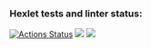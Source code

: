 ### Hexlet tests and linter status:

[![Actions Status](https://github.com/EweParo4ky/frontend-project-44/workflows/hexlet-check/badge.svg)](https://github.com/EweParo4ky/frontend-project-44/actions)
<a href="https://codeclimate.com/github/EweParo4ky/frontend-project-44/maintainability"><img src="https://api.codeclimate.com/v1/badges/7c314e2b46d5213b9f0f/maintainability" /></a>
<a href="https://asciinema.org/a/dErsx96m2mNC8R5SqPXzKLh4m" target="_blank"><img src="https://asciinema.org/a/dErsx96m2mNC8R5SqPXzKLh4m.svg" /></a>
